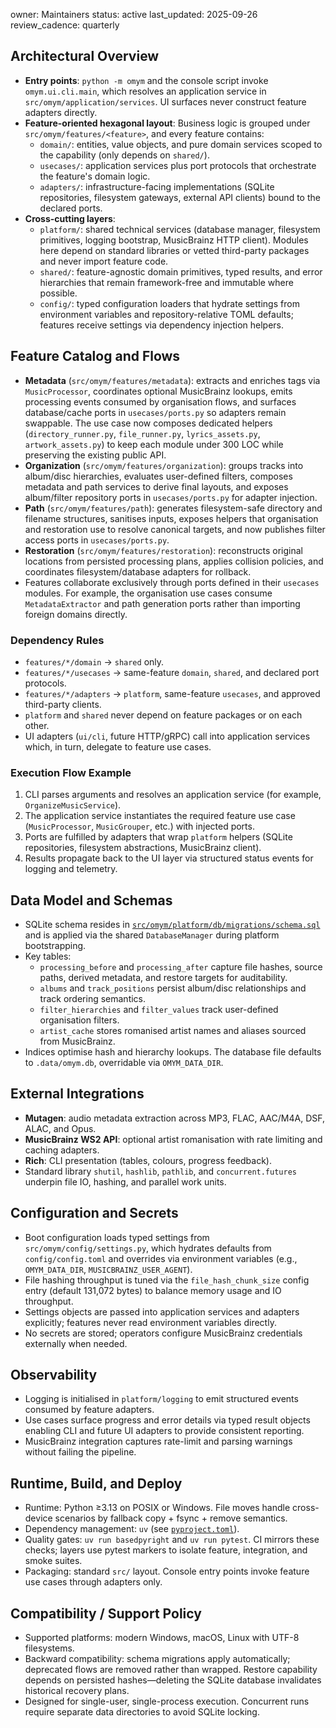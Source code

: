 owner: Maintainers
status: active
last_updated: 2025-09-26
review_cadence: quarterly

## Architectural Overview
- **Entry points**: `python -m omym` and the console script invoke `omym.ui.cli.main`, which resolves an application service in `src/omym/application/services`. UI surfaces never construct feature adapters directly.
- **Feature-oriented hexagonal layout**: Business logic is grouped under `src/omym/features/<feature>`, and every feature contains:
  - `domain/`: entities, value objects, and pure domain services scoped to the capability (only depends on `shared/`).
  - `usecases/`: application services plus port protocols that orchestrate the feature's domain logic.
  - `adapters/`: infrastructure-facing implementations (SQLite repositories, filesystem gateways, external API clients) bound to the declared ports.
- **Cross-cutting layers**:
  - `platform/`: shared technical services (database manager, filesystem primitives, logging bootstrap, MusicBrainz HTTP client). Modules here depend on standard libraries or vetted third-party packages and never import feature code.
  - `shared/`: feature-agnostic domain primitives, typed results, and error hierarchies that remain framework-free and immutable where possible.
  - `config/`: typed configuration loaders that hydrate settings from environment variables and repository-relative TOML defaults; features receive settings via dependency injection helpers.

## Feature Catalog and Flows
- **Metadata** (`src/omym/features/metadata`): extracts and enriches tags via `MusicProcessor`, coordinates optional MusicBrainz lookups, emits processing events consumed by organisation flows, and surfaces database/cache ports in `usecases/ports.py` so adapters remain swappable. The use case now composes dedicated helpers (`directory_runner.py`, `file_runner.py`, `lyrics_assets.py`, `artwork_assets.py`) to keep each module under 300 LOC while preserving the existing public API.
- **Organization** (`src/omym/features/organization`): groups tracks into album/disc hierarchies, evaluates user-defined filters, composes metadata and path services to derive final layouts, and exposes album/filter repository ports in `usecases/ports.py` for adapter injection.
- **Path** (`src/omym/features/path`): generates filesystem-safe directory and filename structures, sanitises inputs, exposes helpers that organisation and restoration use to resolve canonical targets, and now publishes filter access ports in `usecases/ports.py`.
- **Restoration** (`src/omym/features/restoration`): reconstructs original locations from persisted processing plans, applies collision policies, and coordinates filesystem/database adapters for rollback.
- Features collaborate exclusively through ports defined in their `usecases` modules. For example, the organisation use cases consume `MetadataExtractor` and path generation ports rather than importing foreign domains directly.

### Dependency Rules
- `features/*/domain` → `shared` only.
- `features/*/usecases` → same-feature `domain`, `shared`, and declared port protocols.
- `features/*/adapters` → `platform`, same-feature `usecases`, and approved third-party clients.
- `platform` and `shared` never depend on feature packages or on each other.
- UI adapters (`ui/cli`, future HTTP/gRPC) call into application services which, in turn, delegate to feature use cases.

### Execution Flow Example
1. CLI parses arguments and resolves an application service (for example, `OrganizeMusicService`).
2. The application service instantiates the required feature use case (`MusicProcessor`, `MusicGrouper`, etc.) with injected ports.
3. Ports are fulfilled by adapters that wrap `platform` helpers (SQLite repositories, filesystem abstractions, MusicBrainz client).
4. Results propagate back to the UI layer via structured status events for logging and telemetry.

## Data Model and Schemas
- SQLite schema resides in [`src/omym/platform/db/migrations/schema.sql`](../src/omym/platform/db/migrations/schema.sql) and is applied via the shared `DatabaseManager` during platform bootstrapping.
- Key tables:
  - `processing_before` and `processing_after` capture file hashes, source paths, derived metadata, and restore targets for auditability.
  - `albums` and `track_positions` persist album/disc relationships and track ordering semantics.
  - `filter_hierarchies` and `filter_values` track user-defined organisation filters.
  - `artist_cache` stores romanised artist names and aliases sourced from MusicBrainz.
- Indices optimise hash and hierarchy lookups. The database file defaults to `.data/omym.db`, overridable via `OMYM_DATA_DIR`.

## External Integrations
- **Mutagen**: audio metadata extraction across MP3, FLAC, AAC/M4A, DSF, ALAC, and Opus.
- **MusicBrainz WS2 API**: optional artist romanisation with rate limiting and caching adapters.
- **Rich**: CLI presentation (tables, colours, progress feedback).
- Standard library `shutil`, `hashlib`, `pathlib`, and `concurrent.futures` underpin file IO, hashing, and parallel work units.

## Configuration and Secrets
- Boot configuration loads typed settings from `src/omym/config/settings.py`, which hydrates defaults from `config/config.toml` and overrides via environment variables (e.g., `OMYM_DATA_DIR`, `MUSICBRAINZ_USER_AGENT`).
- File hashing throughput is tuned via the `file_hash_chunk_size` config entry (default 131,072 bytes) to balance memory usage and IO throughput.
- Settings objects are passed into application services and adapters explicitly; features never read environment variables directly.
- No secrets are stored; operators configure MusicBrainz credentials externally when needed.

## Observability
- Logging is initialised in `platform/logging` to emit structured events consumed by feature adapters.
- Use cases surface progress and error details via typed result objects enabling CLI and future UI adapters to provide consistent reporting.
- MusicBrainz integration captures rate-limit and parsing warnings without failing the pipeline.

## Runtime, Build, and Deploy
- Runtime: Python ≥3.13 on POSIX or Windows. File moves handle cross-device scenarios by fallback copy + fsync + remove semantics.
- Dependency management: `uv` (see [`pyproject.toml`](../pyproject.toml)).
- Quality gates: `uv run basedpyright` and `uv run pytest`. CI mirrors these checks; layers use pytest markers to isolate feature, integration, and smoke suites.
- Packaging: standard `src/` layout. Console entry points invoke feature use cases through adapters only.

## Compatibility / Support Policy
- Supported platforms: modern Windows, macOS, Linux with UTF-8 filesystems.
- Backward compatibility: schema migrations apply automatically; deprecated flows are removed rather than wrapped. Restore capability depends on persisted hashes—deleting the SQLite database invalidates historical recovery plans.
- Designed for single-user, single-process execution. Concurrent runs require separate data directories to avoid SQLite locking.
